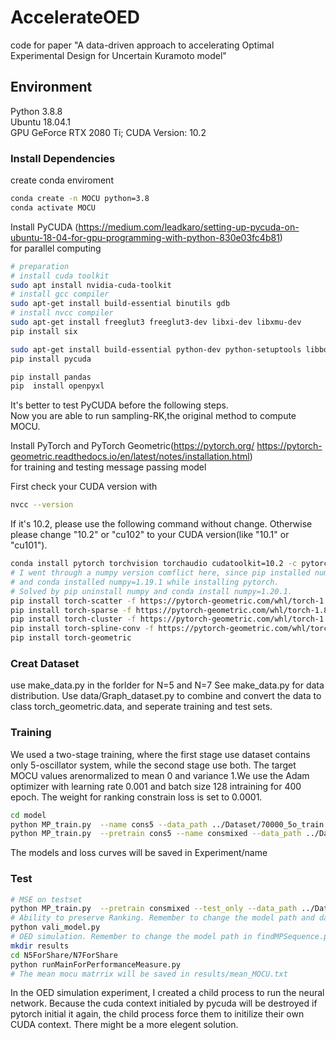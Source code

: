 # AccelerateOED
code for paper "A data-driven approach to accelerating Optimal Experimental Design for Uncertain Kuramoto model"

## Environment
Python 3.8.8  
Ubuntu 18.04.1  
GPU GeForce RTX 2080 Ti; CUDA Version: 10.2  

### Install Dependencies

create conda enviroment
```bash
conda create -n MOCU python=3.8
conda activate MOCU
```

Install PyCUDA (https://medium.com/leadkaro/setting-up-pycuda-on-ubuntu-18-04-for-gpu-programming-with-python-830e03fc4b81)  
for parallel computing
```bash
# preparation 
# install cuda toolkit
sudo apt install nvidia-cuda-toolkit 
# install gcc compiler
sudo apt-get install build-essential binutils gdb
# install nvcc compiler
sudo apt-get install freeglut3 freeglut3-dev libxi-dev libxmu-dev
pip install six

sudo apt-get install build-essential python-dev python-setuptools libboost-python-dev libboost-thread-dev -y
pip install pycuda

pip install pandas
pip  install openpyxl
 ```
It's better to test PyCUDA before the following steps.  
Now you are able to run sampling-RK,the original method to compute MOCU.

Install PyTorch and PyTorch Geometric(https://pytorch.org/  https://pytorch-geometric.readthedocs.io/en/latest/notes/installation.html)  
for training and testing message passing model

First check your CUDA version with
```bash
nvcc --version
```
If it's 10.2, please use the following command without change. Otherwise please change "10.2" or "cu102" to your CUDA version(like "10.1" or "cu101").
```bash
conda install pytorch torchvision torchaudio cudatoolkit=10.2 -c pytorch
# I went through a numpy version comflict here, since pip installed numpy=1.20.1 while installing pycuda, 
# and conda installed numpy=1.19.1 while installing pytorch.
# Solved by pip uninstall numpy and conda install numpy=1.20.1.
pip install torch-scatter -f https://pytorch-geometric.com/whl/torch-1.8.0+cu102.html 
pip install torch-sparse -f https://pytorch-geometric.com/whl/torch-1.8.0+cu102.html   
pip install torch-cluster -f https://pytorch-geometric.com/whl/torch-1.8.0+cu102.html  
pip install torch-spline-conv -f https://pytorch-geometric.com/whl/torch-1.8.0+cu102.html
pip install torch-geometric
```


### Creat Dataset
use make_data.py in the forlder for N=5 and N=7
See make_data.py for data distribution.
Use data/Graph_dataset.py to combine and convert the data to class torch_geometric.data, and seperate training and test sets.

### Training
We used a two-stage training, where the first stage use dataset contains only 5-oscillator system, while the second stage use both. The target MOCU values arenormalized to mean 0 and variance 1.We use the Adam optimizer with learning rate 0.001 and batch size 128 intraining for 400 epoch. The weight for ranking constrain loss is set to 0.0001.
```bash
cd model
python MP_train.py  --name cons5 --data_path ../Dataset/70000_5o_train.pth --EPOCH 400 --Constrain_weight 0.0001
python MP_train.py  --pretrain cons5 --name consmixed --data_path ../Dataset/56000_mixed.pth --EPOCH 400 --Constrain_weight 0.0001
```
The models and loss curves will be saved in Experiment/name

### Test
```bash
# MSE on testset
python MP_train.py  --pretrain consmixed --test_only --data_path ../Dataset/2000_7o_test.pth
# Ability to preserve Ranking. Remember to change the model path and data path.
python vali_model.py
# OED simulation. Remember to change the model path in findMPSequence.py.
mkdir results
cd N5ForShare/N7ForShare
python runMainForPerformanceMeasure.py
# The mean mocu matrrix will be saved in results/mean_MOCU.txt
```
In the OED simulation experiment, I created a child process to run the neural network. Because the cuda context initialed by pycuda will be destroyed if pytorch initial it again, the child process force them to initilize their own CUDA context. There might be a more elegent solution.
